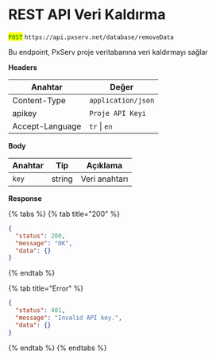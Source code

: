 # REST API Veri Kaldırma

<mark style="color:green;">`POST`</mark> `https://api.pxserv.net/database/removeData`

Bu endpoint, PxServ proje veritabanına veri kaldırmayı sağlar

**Headers**

| Anahtar         | Değer              |
| --------------- | ------------------ |
| Content-Type    | `application/json` |
| apikey          | `Proje API Keyi`   |
| Accept-Language | `tr` \| `en`       |

**Body**

| Anahtar | Tip    | Açıklama      |
| ------- | ------ | ------------- |
| `key`   | string | Veri anahtarı |

**Response**

{% tabs %}
{% tab title="200" %}

```json
{
  "status": 200,
  "message": "OK",
  "data": {}
}
```

{% endtab %}

{% tab title="Error" %}

```json
{
  "status": 401,
  "message": "Invalid API key.",
  "data": {}
}
```

{% endtab %}
{% endtabs %}
